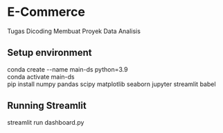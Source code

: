 # E-Commerce
Tugas Dicoding Membuat Proyek Data Analisis
## Setup environment
conda create --name main-ds python=3.9 <br>
conda activate main-ds <br>
pip install numpy pandas scipy matplotlib seaborn jupyter streamlit babel <br>
## Running Streamlit
streamlit run dashboard.py

